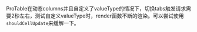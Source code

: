 ProTable在动态columns并且自定义了valueType的情况下，切换tabs触发请求需要2秒左右，测试自定义valueType时，render函数不断的渲染。可以尝试使用`shouldCellUpdate`来缓解一下。
